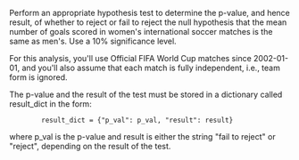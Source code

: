 Perform an appropriate hypothesis test to determine the p-value, and hence result, of whether to reject or fail to reject the null hypothesis that the mean number of goals scored in women's international soccer matches is the same as men's. Use a 10% significance level.

For this analysis, you'll use Official FIFA World Cup matches since 2002-01-01, and you'll also assume that each match is fully independent, i.e., team form is ignored.

The p-value and the result of the test must be stored in a dictionary called result_dict in the form:

            result_dict = {"p_val": p_val, "result": result}

where p_val is the p-value and result is either the string "fail to reject" or "reject", depending on the result of the test.


